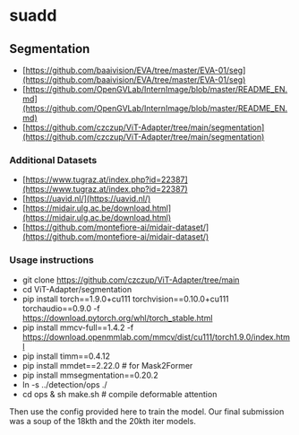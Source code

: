 # suadd
## Segmentation
* [https://github.com/baaivision/EVA/tree/master/EVA-01/seg](https://github.com/baaivision/EVA/tree/master/EVA-01/seg)
* [https://github.com/OpenGVLab/InternImage/blob/master/README_EN.md](https://github.com/OpenGVLab/InternImage/blob/master/README_EN.md)
* [https://github.com/czczup/ViT-Adapter/tree/main/segmentation](https://github.com/czczup/ViT-Adapter/tree/main/segmentation)

### Additional Datasets
* [https://www.tugraz.at/index.php?id=22387](https://www.tugraz.at/index.php?id=22387)
* [https://uavid.nl/](https://uavid.nl/)
* [https://midair.ulg.ac.be/download.html](https://midair.ulg.ac.be/download.html)
* [https://github.com/montefiore-ai/midair-dataset/](https://github.com/montefiore-ai/midair-dataset/)

### Usage instructions
* git clone https://github.com/czczup/ViT-Adapter/tree/main
* cd ViT-Adapter/segmentation
* pip install torch==1.9.0+cu111 torchvision==0.10.0+cu111 torchaudio==0.9.0 -f https://download.pytorch.org/whl/torch_stable.html
* pip install mmcv-full==1.4.2 -f https://download.openmmlab.com/mmcv/dist/cu111/torch1.9.0/index.html
* pip install timm==0.4.12
* pip install mmdet==2.22.0 # for Mask2Former
* pip install mmsegmentation==0.20.2
* ln -s ../detection/ops ./
* cd ops & sh make.sh # compile deformable attention

Then use the config provided here to train the model. Our final submission was a soup of the 18kth and the 20kth iter models.
